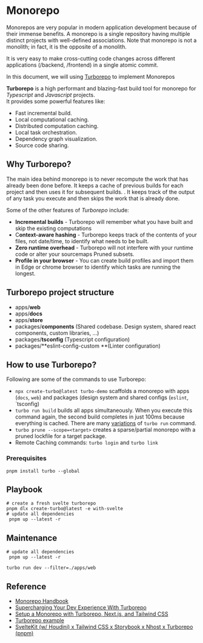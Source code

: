 # Monorepo

Monorepos are very popular in modern application development because of their immense benefits. A monorepo is a single repository having multiple distinct projects with well-defined associations. Note that monorepo is not a monolith; in fact, it is the opposite of a monolith.

It is very easy to make cross-cutting code changes across different applications (/backend, /frontend) in a single atomic commit.

In this document, we will using [Turborepo](https://turbo.build/) to implement Monorepos


**Turborepo** is a high performant and blazing-fast build tool for monorepo for *Typescript* and *Javascript* projects.  
It provides some powerful features like:

- Fast incremental build.
- Local computational caching.
- Distributed computation caching.
- Local task orchestration.
- Dependency graph visualization.
- Source code sharing.

## Why Turborepo?
The main idea behind monorepo is to never recompute the work that has already been done before. It keeps a cache of previous builds for each project and then uses it for subsequent builds. . It keeps track of the output of any task you execute and then skips the work that is already done.

Some of the other features of *Turborepo* include:
- **Incremental builds** - Turborepo will remember what you have built and skip the existing computations
- C**ontext-aware hashing** - Turborepo keeps track of the contents of your files, not date/time, to identify what needs to be built.
- **Zero runtime overhead** - Turborepo will not interfere with your runtime code or alter your sourcemaps
Pruned subsets. 
- **Profile in your browser** - You can create build profiles and import them in Edge or chrome browser to identify which tasks are running the longest.

## Turborepo project structure
- apps/**web**
- apps/**docs**
- apps/**store**
- packages/**components** (Shared codebase. Design system, shared react components, custom libraries, …)
- packages/**tsconfig** (Typescript configuration)
- packages/**eslint-config-custom **(Linter configuration)

## How to use Turborepo?
Following are some of the commands to use Turborepo:

- `npx create-turbo@latest turbo-demo` scaffolds a monorepo with apps (`docs`, `web`) and packages (design system and shared configs (`eslint`, `tsconfig)
- `turbo run build`  builds all apps simultaneously. When you execute this command again, the second build completes in just 100ms because everything is cached. There are many [variations](https://turborepo.org/docs/reference/command-line-reference) of `turbo run` command.
- `turbo prune --scope=<target>` creates a sparse/partial monorepo with a pruned lockfile for a target package.
- Remote Caching commands: `turbo login` and `turbo link`

### Prerequisites  
```shell
pnpm install turbo --global
```

## Playbook  
```shell
# create a fresh svelte turborepo
pnpm dlx create-turbo@latest -e with-svelte
# update all dependencies 
 pnpm up --latest -r

```

## Maintenance  
```shell
# update all dependencies 
 pnpm up --latest -r
```

```shell
turbo run dev --filter=./apps/web
```

## Reference

- [Monorepo Handbook](https://turbo.build/repo/docs/handbook)
- [Supercharging Your Dev Experience With Turborepo](https://portal.gitnation.org/contents/supercharging-your-dev-experience-with-turborepo)
- [Setup a Monorepo with Turborepo, Next.js, and Tailwind CSS](https://mrizkiaiman.medium.com/setup-a-monorepo-with-turborepo-next-js-and-tailwind-css-5cd751d34bc9)
- [Turborepo example](https://medium.com/@bogdansikora/turborepo-example-9e3f446215df)
- [SvelteKit (w/ Houdini) x Tailwind CSS x Storybook x Nhost x Turborepo (pnpm)](https://github.com/usagizmo/webapp-template/tree/main)